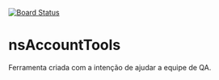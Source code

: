 [![Board Status](https://dev.azure.com/mathalves07winstore/0277e2ff-9abb-48fe-a45b-aaa8f4acb858/7538e2be-c7c1-4f9e-8e1f-51e8965e9eb3/_apis/work/boardbadge/934d4b99-3792-4037-8ecb-768e53033e2c?columnOptions=1)](https://dev.azure.com/mathalves07winstore/0277e2ff-9abb-48fe-a45b-aaa8f4acb858/_boards/board/t/7538e2be-c7c1-4f9e-8e1f-51e8965e9eb3/Microsoft.RequirementCategory/)
# nsAccountTools
Ferramenta criada com a intenção de ajudar a equipe de QA.
